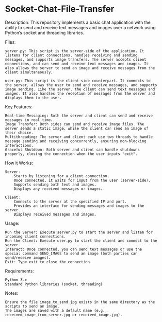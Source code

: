 # Socket-Chat-File-Transfer
Description: This repository implements a basic chat application with the ability to send and receive text messages and images over a network using Python’s socket and threading libraries.



Files:

    server.py: This script is the server-side of the application. It listens for client connections, handles receiving and sending messages, and supports image transfers. The server accepts client connections, and can send and receive text messages and images. It also allows the server to send an image and receive messages from the client simultaneously.

    user.py: This script is the client-side counterpart. It connects to the server, allows the user to send and receive messages, and supports image sending. Like the server, the client can send text messages and images. It also handles the reception of messages from the server and displays them to the user.

Key Features:

    Real-time Messaging: Both the server and client can send and receive messages in real time.
    Image Transfer: Both sides can send and receive image files. The server sends a static image, while the client can send an image of their choice.
    Multithreading: The server and client each use two threads to handle message sending and receiving concurrently, ensuring non-blocking interactions.
    Graceful Shutdown: Both server and client can handle shutdowns properly, closing the connection when the user inputs "exit".

How it Works:

    Server:
        Starts by listening for a client connection.
        Once connected, it waits for input from the user (server-side).
        Supports sending both text and images.
        Displays any received messages or images.

    Client:
        Connects to the server at the specified IP and port.
        Provides an interface for sending messages and images to the server.
        Displays received messages and images.

Usage:

    Run the Server: Execute server.py to start the server and listen for incoming client connections.
    Run the Client: Execute user.py to start the client and connect to the server.
    Interact: Once connected, you can send text messages or use the special command SEND_IMAGE to send an image (both parties can send/receive images).
    Exit: Type exit to close the connection.

Requirements:

    Python 3.x
    Standard Python libraries (socket, threading)

Notes:

    Ensure the file image_to_send.jpg exists in the same directory as the scripts to send an image.
    The images are saved with a default name (e.g., received_image_from_server.jpg or received_image.jpg).

